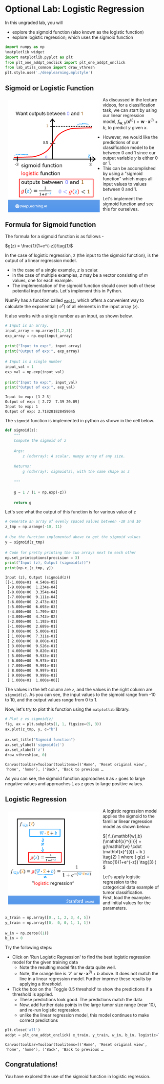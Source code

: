 # Optional Lab: Logistic Regression

In this ungraded lab, you will 
- explore the sigmoid function (also known as the logistic function)
- explore logistic regression; which uses the sigmoid function


```python
import numpy as np
%matplotlib widget
import matplotlib.pyplot as plt
from plt_one_addpt_onclick import plt_one_addpt_onclick
from lab_utils_common import draw_vthresh
plt.style.use('./deeplearning.mplstyle')
```

## Sigmoid or Logistic Function
<img align="left" src="../../resources/images/C1_W3_LogisticRegression_left.png"     style=" width:300px; padding: 10px; " >As discussed in the lecture videos, for a classification task, we can start by using our linear regression model, $f_{\mathbf{w},b}(\mathbf{x}^{(i)}) = \mathbf{w} \cdot  \mathbf{x}^{(i)} + b$, to predict $y$ given $x$. 
- However, we would like the predictions of our classification model to be between 0 and 1 since our output variable $y$ is either 0 or 1. 
- This can be accomplished by using a "sigmoid function" which maps all input values to values between 0 and 1. 


Let's implement the sigmoid function and see this for ourselves.

## Formula for Sigmoid function

The formula for a sigmoid function is as follows -  

$g(z) = \frac{1}{1+e^{-z}}\tag{1}$

In the case of logistic regression, z (the input to the sigmoid function), is the output of a linear regression model. 
- In the case of a single example, $z$ is scalar.
- in the case of multiple examples, $z$ may be a vector consisting of $m$ values, one for each example. 
- The implementation of the sigmoid function should cover both of these potential input formats.
Let's implement this in Python.

NumPy has a function called [`exp()`](https://numpy.org/doc/stable/reference/generated/numpy.exp.html), which offers a convenient way to calculate the exponential ( $e^{z}$) of all elements in the input array (`z`).
 
It also works with a single number as an input, as shown below.


```python
# Input is an array. 
input_array = np.array([1,2,3])
exp_array = np.exp(input_array)

print("Input to exp:", input_array)
print("Output of exp:", exp_array)

# Input is a single number
input_val = 1  
exp_val = np.exp(input_val)

print("Input to exp:", input_val)
print("Output of exp:", exp_val)
```

    Input to exp: [1 2 3]
    Output of exp: [ 2.72  7.39 20.09]
    Input to exp: 1
    Output of exp: 2.718281828459045


The `sigmoid` function is implemented in python as shown in the cell below.


```python
def sigmoid(z):
    """
    Compute the sigmoid of z

    Args:
        z (ndarray): A scalar, numpy array of any size.

    Returns:
        g (ndarray): sigmoid(z), with the same shape as z
         
    """

    g = 1 / (1 + np.exp(-z))
   
    return g
```

Let's see what the output of this function is for various value of `z`


```python
# Generate an array of evenly spaced values between -10 and 10
z_tmp = np.arange(-10, 11)

# Use the function implemented above to get the sigmoid values
y = sigmoid(z_tmp)

# Code for pretty printing the two arrays next to each other
np.set_printoptions(precision = 3) 
print("Input (z), Output (sigmoid(z))")
print(np.c_[z_tmp, y])
```

    Input (z), Output (sigmoid(z))
    [[-1.000e+01  4.540e-05]
     [-9.000e+00  1.234e-04]
     [-8.000e+00  3.354e-04]
     [-7.000e+00  9.111e-04]
     [-6.000e+00  2.473e-03]
     [-5.000e+00  6.693e-03]
     [-4.000e+00  1.799e-02]
     [-3.000e+00  4.743e-02]
     [-2.000e+00  1.192e-01]
     [-1.000e+00  2.689e-01]
     [ 0.000e+00  5.000e-01]
     [ 1.000e+00  7.311e-01]
     [ 2.000e+00  8.808e-01]
     [ 3.000e+00  9.526e-01]
     [ 4.000e+00  9.820e-01]
     [ 5.000e+00  9.933e-01]
     [ 6.000e+00  9.975e-01]
     [ 7.000e+00  9.991e-01]
     [ 8.000e+00  9.997e-01]
     [ 9.000e+00  9.999e-01]
     [ 1.000e+01  1.000e+00]]


The values in the left column are `z`, and the values in the right column are `sigmoid(z)`. As you can see, the input values to the sigmoid range from -10 to 10, and the output values range from 0 to 1. 

Now, let's try to plot this function using the `matplotlib` library.


```python
# Plot z vs sigmoid(z)
fig, ax = plt.subplots(1, 1, figsize=(5, 3))
ax.plot(z_tmp, y, c="b")

ax.set_title("Sigmoid function")
ax.set_ylabel('sigmoid(z)')
ax.set_xlabel('z')
draw_vthresh(ax, 0)
```


    Canvas(toolbar=Toolbar(toolitems=[('Home', 'Reset original view', 'home', 'home'), ('Back', 'Back to previous …


As you can see, the sigmoid function approaches  `0` as `z` goes to large negative values and approaches `1` as `z` goes to large positive values.


## Logistic Regression
<img align="left" src="../../resources/images/C1_W3_LogisticRegression_right.png"     style=" width:300px; padding: 10px; " > A logistic regression model applies the sigmoid to the familiar linear regression model as shown below:

$\[ f_{\mathbf{w},b}(\mathbf{x}^{(i)}) = g(\mathbf{w} \cdot \mathbf{x}^{(i)} + b ) \tag{2} \]
where \( g(z) = \frac{1}{1+e^{-z}} \tag{3} \)
$


  
Let's apply logistic regression to the categorical data example of tumor classification.  
First, load the examples and initial values for the parameters.
  



```python
x_train = np.array([0., 1, 2, 3, 4, 5])
y_train = np.array([0,  0, 0, 1, 1, 1])

w_in = np.zeros((1))
b_in = 0
```

Try the following steps:
- Click on 'Run Logistic Regression' to find the best logistic regression model for the given training data
    - Note the resulting model fits the data quite well.
    - Note, the orange line is '$z$' or $\mathbf{w} \cdot \mathbf{x}^{(i)} + b$  above. It does not match the line in a linear regression model.
Further improve these results by applying a *threshold*. 
- Tick the box on the 'Toggle 0.5 threshold' to show the predictions if a threshold is applied.
    - These predictions look good. The predictions match the data
    - Now, add further data points in the large tumor size range (near 10), and re-run logistic regression.
    - unlike the linear regression model, this model continues to make correct predictions


```python
plt.close('all') 
addpt = plt_one_addpt_onclick( x_train, y_train, w_in, b_in, logistic=True)
```


    Canvas(toolbar=Toolbar(toolitems=[('Home', 'Reset original view', 'home', 'home'), ('Back', 'Back to previous …


## Congratulations!
You have explored the use of the sigmoid function in logistic regression.


```python

```
